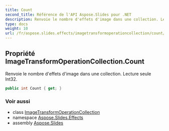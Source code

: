 ```yaml
---
title: Count
second_title: Référence de l'API Aspose.Slides pour .NET
description: Renvoie le nombre d'effets d'image dans une collection. Lecture seule Int32.
type: docs
weight: 10
url: /fr/aspose.slides.effects/imagetransformoperationcollection/count/
---
```


## Propriété ImageTransformOperationCollection.Count

Renvoie le nombre d'effets d'image dans une collection. Lecture seule Int32.

```csharp
public int Count { get; }
```

### Voir aussi

* class [ImageTransformOperationCollection](../../imagetransformoperationcollection)
* namespace [Aspose.Slides.Effects](../../imagetransformoperationcollection)
* assembly [Aspose.Slides](../../../)

<!-- NE PAS ÉDITER : généré par xmldocmd pour Aspose.Slides.dll -->